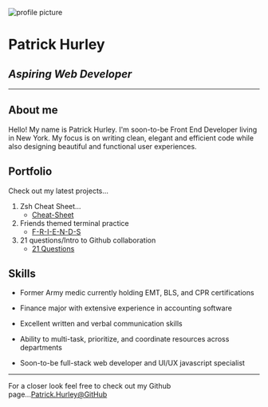 ![profile picture](https://avatars1.githubusercontent.com/u/59891266?s=400&u=0eabf61ee4dbe4aa1c54bf3fc192e6b10dae54e2&v=4)

# **Patrick Hurley**
## ***Aspiring Web Developer***
---


About me
---
Hello! My name is Patrick Hurley. I'm soon-to-be Front End Developer living in New York. My focus is on writing clean, elegant and efficient code while also designing beautiful and functional user experiences. 

Portfolio
---

Check out my latest projects...  
1. Zsh Cheat Sheet... 
   * [Cheat-Sheet](https://github.com/hurl2526/terminal-cheat-sheet)
2. Friends themed terminal practice
   * [F-R-I-E-N-D-S](https://github.com/hurl2526/friends-terminal-practice)
3. 21 questions/Intro to Github collaboration
   * [21 Questions](https://github.com/mpassade-CI/push-pull-project)
   

Skills
---
* Former Army medic currently holding EMT, BLS, and CPR certifications
  
* Finance major with extensive experience in accounting software 
* Excellent written and verbal communication skills
* Ability to multi-task, prioritize, and coordinate resources across departments
* Soon-to-be full-stack web developer and UI/UX javascript specialist
---


For a closer look feel free to check out my Github page...[Patrick.Hurley@GitHub](https://github.com/hurl2526)

